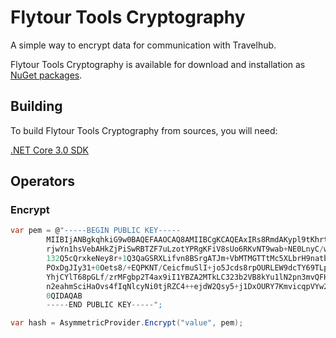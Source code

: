 # Flytour Tools Cryptography

A simple way to encrypt data for communication with Travelhub.

Flytour Tools Cryptography is available for download and installation as
[NuGet packages](https://www.nuget.org/packages/Flytour.Tools.Cryptography/).

## Building

To build Flytour Tools Cryptography from sources, you will need:

[.NET Core 3.0 SDK](https://dotnet.microsoft.com/download/dotnet-core/3.0)

## Operators

### Encrypt

````c#
var pem = @"-----BEGIN PUBLIC KEY-----
		MIIBIjANBgkqhkiG9w0BAQEFAAOCAQ8AMIIBCgKCAQEAxIRs8RmdAKypl9tKhrty
		rjwYn1hsVebAHkZjPiSwRBTZF7uLzotYPRgKFiV8sUo6RKvNT9wab+NE0LnyC/wz
		132Q5cQrxkeNey8r+1Q3QaGSRXLifvn8BSrgATJm+VbMTMGTTtMc5XLbrH9natbd
		POxDgJIy31+0Oets8/+EQPKNT/CeicfmuSlI+jo5Jcds8rpOURLEW9dcTY69TLpv
		YhjCYlT68pGLf/zrMFgbp2T4ax9iI1YBZA2MTkLC323b2VB8kYu1lN2pn3mvQFH/
		n2eahmSciHaOvs4fIqNlcyNi0tjRZC4++ejdW2Qsy5+j1DxOURY7KmvicqpVYw21
		0QIDAQAB
		-----END PUBLIC KEY-----";

var hash = AsymmetricProvider.Encrypt("value", pem);

````

